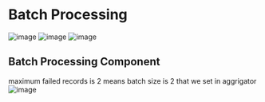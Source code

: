 # Batch Processing

![image](https://github.com/gauravxlokhande/AllAbout-MuleSoft/assets/119065314/6f8b843e-7d24-4f4d-93b8-c6eccd31ff9e)
![image](https://github.com/gauravxlokhande/AllAbout-MuleSoft/assets/119065314/208cf4d2-d0ac-4ce6-b24b-aa3848f295e7)
![image](https://github.com/gauravxlokhande/AllAbout-MuleSoft/assets/119065314/8b69dada-53c4-43f5-81cc-3185d9291879)


## Batch Processing Component
maximum failed records is 2 means batch size is 2 that we set in aggrigator
![image](https://github.com/gauravxlokhande/AllAbout-MuleSoft/assets/119065314/987b5c84-e86c-4583-900a-d13a4b246434)
